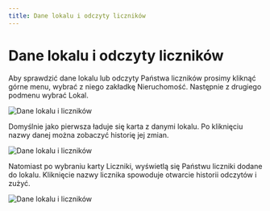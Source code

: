 ```yaml
---
title: Dane lokalu i odczyty liczników
---
```


# Dane lokalu i odczyty liczników

Aby sprawdzić dane lokalu lub odczyty Państwa liczników prosimy kliknąć górne menu, wybrać z niego zakładkę Nieruchomość. Następnie z drugiego podmenu wybrać Lokal.

![Dane lokalu i liczników](daneloklicz1.png)

Domyślnie jako pierwsza ładuje się karta z danymi lokalu. Po kliknięciu nazwy danej można zobaczyć historię jej zmian.

![Dane lokalu i liczników](daneloklicz2.png)

Natomiast po wybraniu karty Liczniki, wyświetlą się Państwu liczniki dodane do lokalu. Kliknięcie nazwy licznika spowoduje otwarcie historii odczytów i zużyć.

![Dane lokalu i liczników](daneloklicz3.png)